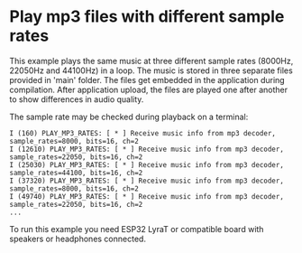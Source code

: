 # Play mp3 files with different sample rates

This example plays the same music at three different sample rates (8000Hz, 22050Hz and 44100Hz) in a loop. The music is stored in three separate files provided in 'main' folder. The files get embedded in the application during compilation. After application upload, the files are played one after another to show differences in audio quality.

The sample rate may be checked during playback on a terminal:

```
I (160) PLAY_MP3_RATES: [ * ] Receive music info from mp3 decoder, sample_rates=8000, bits=16, ch=2
I (12610) PLAY_MP3_RATES: [ * ] Receive music info from mp3 decoder, sample_rates=22050, bits=16, ch=2
I (25030) PLAY_MP3_RATES: [ * ] Receive music info from mp3 decoder, sample_rates=44100, bits=16, ch=2
I (37320) PLAY_MP3_RATES: [ * ] Receive music info from mp3 decoder, sample_rates=8000, bits=16, ch=2
I (49740) PLAY_MP3_RATES: [ * ] Receive music info from mp3 decoder, sample_rates=22050, bits=16, ch=2
...
```

To run this example you need ESP32 LyraT or compatible board with speakers or headphones connected.
